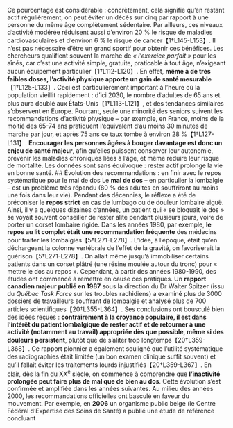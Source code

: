 Ce pourcentage est considérable : concrètement, cela signifie qu’en restant actif régulièrement, on peut éviter un décès sur cinq par rapport à une personne du même âge complètement sédentaire. Par ailleurs, ces niveaux d’activité modérée réduisent aussi d’environ 20 % le risque de maladies cardiovasculaires et d’environ 6 % le risque de cancer【1†L145-L153】. Il n’est pas nécessaire d’être un grand sportif pour obtenir ces bénéfices. Les chercheurs qualifient souvent la marche de *« l’exercice parfait »* pour les aînés, car c’est une activité simple, gratuite, praticable à tout âge, n’exigeant aucun équipement particulier【1†L112-L120】. En effet, **même à de très faibles doses, l’activité physique apporte un gain de santé mesurable**【1†L125-L133】. Ceci est particulièrement important à l’heure où la population vieillit rapidement : d’ici 2030, le nombre d’adultes de 65 ans et plus aura doublé aux États-Unis【1†L113-L121】, et des tendances similaires s’observent en Europe. Pourtant, seule une minorité des seniors suivent les recommandations d’activité physique – par exemple, en France, moins de la moitié des 65-74 ans pratiquent l’équivalent d’au moins 30 minutes de marche par jour, et après 75 ans ce taux tombe à environ 28 %【1†L127-L131】. **Encourager les personnes âgées à bouger davantage est donc un enjeu de santé majeur**, afin qu’elles puissent conserver leur autonomie, prévenir les maladies chroniques liées à l’âge, et même réduire leur risque de mortalité. Les données sont sans équivoque : rester actif prolonge la vie en bonne santé. ## Évolution des recommandations : en finir avec le repos systématique pour le mal de dos Le **mal de dos** – en particulier la lombalgie – est un problème très répandu (80 % des adultes en souffriront au moins une fois dans leur vie). Pendant des décennies, le réflexe a été de préconiser le **repos strict** en cas de lumbago ou de douleur lombaire aiguë. Ainsi, il y a quelques dizaines d’années, un patient qui « se bloquait le dos » se voyait souvent conseiller de rester alité pendant plusieurs jours, voire de porter un corset lombaire rigide. Dans les années 1980, par exemple, **le repos au lit complet était une recommandation fréquente** des médecins pour traiter les lombalgies【5†L271-L278】. L’idée, à l’époque, était qu’en déchargeant la colonne vertébrale de l’effet de la gravité, on favoriserait la guérison【5†L271-L278】. On allait même jusqu’à immobiliser certains patients dans un corset plâtré (une résine moulée autour du tronc) pour « mettre le dos au repos ». Cependant, à partir des années 1980-1990, des études ont commencé à remettre en cause ces pratiques. Un **rapport canadien majeur publié en 1987** sous la direction du Dr Walter Spitzer (issu du *Québec Task Force* sur les troubles rachidiens) a examiné plus de 3000 dossiers de travailleurs souffrant de lombalgie et analysé plus de 700 articles scientifiques【20†L355-L364】. Ses conclusions ont bousculé bien des idées reçues : **contrairement à la croyance populaire, il est dans l’intérêt du patient lombalgique de rester actif et de retourner à une activité (notamment au travail) appropriée dès que possible, même si des douleurs persistent**, plutôt que de s’aliter trop longtemps【20†L359-L368】. Ce rapport pionnier a également souligné que l’utilité systématique des radiographies était limitée (un bon examen clinique suffit souvent) et qu’il fallait éviter les traitements lourds injustifiés【20†L359-L367】. En clair, dès la fin du XX<sup>e</sup> siècle, on commence à comprendre que **l’inactivité prolongée peut faire plus de mal que de bien au dos**. Cette évolution s’est confirmée et amplifiée dans les années suivantes. Au milieu des années 2000, les recommandations officielles ont basculé en faveur du mouvement. Par exemple, en **2006** un organisme public belge (le Centre Fédéral d’Expertise des Soins de Santé) a publié une étude de référence concluant